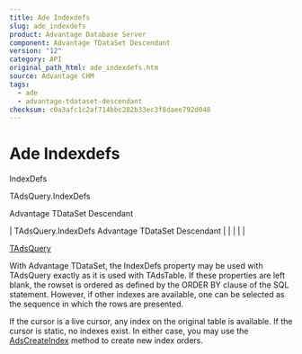 ```yaml
---
title: Ade Indexdefs
slug: ade_indexdefs
product: Advantage Database Server
component: Advantage TDataSet Descendant
version: "12"
category: API
original_path_html: ade_indexdefs.htm
source: Advantage CHM
tags:
  - ade
  - advantage-tdataset-descendant
checksum: c0a3afc1c2af714bbc282b33ec3f8daee792d048
---
```


# Ade Indexdefs

IndexDefs

TAdsQuery.IndexDefs

Advantage TDataSet Descendant

| TAdsQuery.IndexDefs  Advantage TDataSet Descendant |  |  |  |  |

[TAdsQuery](ade_tadsquery.md)

With Advantage TDataSet, the IndexDefs property may be used with TAdsQuery exactly as it is used with TAdsTable. If these properties are left blank, the rowset is ordered as defined by the ORDER BY clause of the SQL statement. However, if other indexes are available, one can be selected as the sequence in which the rows are presented.

If the cursor is a live cursor, any index on the original table is available. If the cursor is static, no indexes exist. In either case, you may use the [AdsCreateIndex](ade_adscreateindex.md) method to create new index orders.
